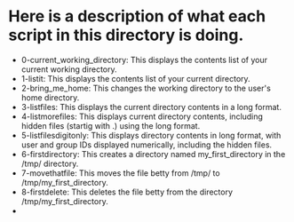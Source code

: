 # Here is a description of what each script in this directory is doing.

- 0-current_working_directory: This displays the contents list of your current working directory.
- 1-listit: This displays the contents list of your current directory.
- 2-bring_me_home: This changes the working directory to the user's home directory.
- 3-listfiles: This displays the current directory contents in a long format.
- 4-listmorefiles: This displays current directory contents, including hidden files (startig with .) using the long format.
- 5-listfilesdigitonly: This displays directory contents in long format, with user and group IDs displayed numerically, including the hidden files.
- 6-firstdirectory: This creates a directory named my_first_directory in the /tmp/ directory.
- 7-movethatfile: This moves the file betty from /tmp/ to /tmp/my_first_directory.
- 8-firstdelete: This deletes the file betty from the directory /tmp/my_first_directory. 
- 
